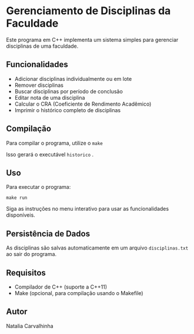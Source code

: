# Gerenciamento de Disciplinas da Faculdade

Este programa em C++ implementa um sistema simples para gerenciar disciplinas de uma faculdade.

## Funcionalidades

- Adicionar disciplinas individualmente ou em lote
- Remover disciplinas
- Buscar disciplinas por período de conclusão
- Editar nota de uma disciplina
- Calcular o CRA (Coeficiente de Rendimento Acadêmico)
- Imprimir o histórico completo de disciplinas

## Compilação

Para compilar o programa, utilize o `make`

Isso gerará o executável `historico` .


## Uso

Para executar o programa:

`make run`

Siga as instruções no menu interativo para usar as funcionalidades disponíveis.

## Persistência de Dados

As disciplinas são salvas automaticamente em um arquivo `disciplinas.txt` ao sair do programa.

## Requisitos

- Compilador de C++ (suporte a C++11)
- Make (opcional, para compilação usando o Makefile)

## Autor

Natalia Carvalhinha
